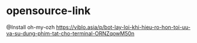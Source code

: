 # opensource-link

@Install oh-my-ozh
https://viblo.asia/p/bot-lay-loi-khi-hieu-ro-hon-toi-uu-va-su-dung-phim-tat-cho-terminal-ORNZqowM50n
